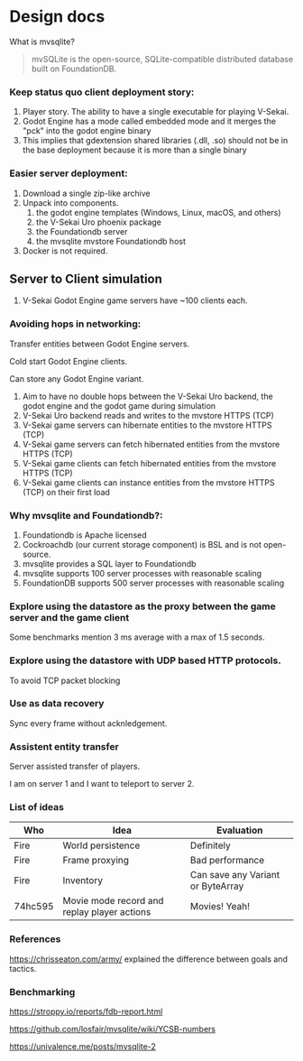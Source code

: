 # Design docs

What is mvsqlite?

> mvSQLite is the open-source, SQLite-compatible distributed database built on FoundationDB. 

### Keep status quo client deployment story:

1. Player story. The ability to have a single executable for playing V-Sekai.
1. Godot Engine has a mode called embedded mode and it merges the "pck" into the godot engine binary
1. This implies that gdextension shared libraries (.dll, .so) should not be in the base deployment because it is more than a single binary

### Easier server deployment:

1. Download a single zip-like archive
1. Unpack into components.
    1. the godot engine templates (Windows, Linux, macOS, and others) 
    2. the V-Sekai Uro phoenix package 
    3. the Foundationdb server 
    4. the mvsqlite mvstore Foundationdb host
1. Docker is not required.

## Server to Client simulation

1. V-Sekai Godot Engine game servers have ~100 clients each.

### Avoiding hops in networking:

Transfer entities between Godot Engine servers.

Cold start Godot Engine clients.

Can store any Godot Engine variant.

1. Aim to have no double hops between the V-Sekai Uro backend, the godot engine and the godot game during simulation
1. V-Sekai Uro backend reads and writes to the mvstore HTTPS (TCP)
1. V-Sekai game servers can hibernate entities to the mvstore HTTPS (TCP)
1. V-Sekai game servers can fetch hibernated entities from the mvstore HTTPS (TCP)
1. V-Sekai game clients can fetch hibernated entities from the mvstore HTTPS (TCP)
1. V-Sekai game clients can instance entities from the mvstore HTTPS (TCP) on their first load

### Why mvsqlite and Foundationdb?:

1. Foundationdb is Apache licensed
1. Cockroachdb (our current storage component) is BSL and is not open-source. 
1. mvsqlite provides a SQL layer to Foundationdb
1. mvsqlite supports 100 server processes with reasonable scaling
1. FoundationDB supports 500 server processes with reasonable scaling

### Explore using the datastore as the proxy between the game server and the game client

Some benchmarks mention 3 ms average with a max of 1.5 seconds.

### Explore using the datastore with UDP based HTTP protocols.

To avoid TCP packet blocking

### Use as data recovery

Sync every frame without acknledgement.

### Assistent entity transfer

Server assisted transfer of players.

I am on server 1 and I want to teleport to server 2.

### List of ideas

| Who | Idea | Evaluation |
|---|---|---|
| Fire | World persistence | Definitely |
| Fire | Frame proxying | Bad performance |
| Fire | Inventory | Can save any Variant or ByteArray |
| 74hc595 | Movie mode record and replay player actions | Movies! Yeah! |

### References

https://chrisseaton.com/army/ explained the difference between goals and tactics.

### Benchmarking

https://stroppy.io/reports/fdb-report.html

https://github.com/losfair/mvsqlite/wiki/YCSB-numbers

https://univalence.me/posts/mvsqlite-2
